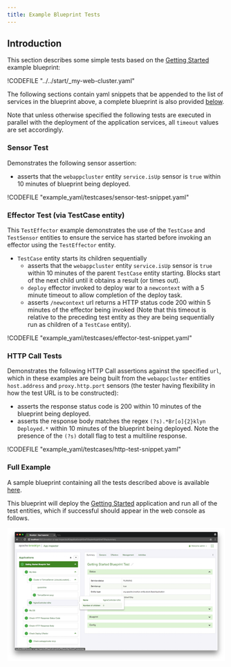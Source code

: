 ```yaml
---
title: Example Blueprint Tests
---
```


## Introduction
This section describes some simple tests based on the [Getting Started]({{book.path.docs}}/start/blueprints.md#launching-from-a-blueprint) example blueprint:

!CODEFILE "../../start/_my-web-cluster.yaml"

The following sections contain yaml snippets that be appended to the list of services in the blueprint above, a complete blueprint is also provided [below](#full-example).

Note that unless otherwise specified the following tests are executed in parallel with the deployment of the application services, all `timeout` values are set accordingly.

### Sensor Test

Demonstrates the following sensor assertion:

- asserts that the `webappcluster` entity `service.isUp` sensor is `true` within 10 minutes of blueprint being deployed.

!CODEFILE "example_yaml/testcases/sensor-test-snippet.yaml"

### Effector Test (via TestCase entity)

This `TestEffector` example demonstrates the use of the `TestCase` and `TestSensor` entities to ensure the service has started before invoking an effector using the `TestEffector` entity.

- `TestCase` entity starts its children sequentially
  - asserts that the `webappcluster` entity `service.isUp` sensor is `true` within 10 minutes of the parent `TestCase` entity starting. Blocks start of the next child until it obtains a result (or times out).
  - `deploy` effector invoked to deploy war to a `newcontext` with a 5 minute timeout to allow completion of the deploy task.
  - asserts `/newcontext` url returns a HTTP status code 200 within 5 minutes of the effector being invoked (Note that this timeout is relative to the preceding test entity as they are being sequentially run as children of a `TestCase` entity).

!CODEFILE "example_yaml/testcases/effector-test-snippet.yaml"

### HTTP Call Tests
Demonstrates the following HTTP Call assertions against the specified `url`, which in these examples are being built from the `webappcluster` entities `host.address` and `proxy.http.port` sensors (the tester having flexibility in how the test URL is to be constructed):

- asserts the response status code is 200 within 10 minutes of the blueprint being deployed.
- asserts the response body matches the regex `(?s).*Br[o]{2}klyn Deployed.*` within 10 minutes of the blueprint being deployed. Note the presence of the `(?s)` dotall flag to test a multiline response.

!CODEFILE "example_yaml/testcases/http-test-snippet.yaml"

### Full Example
A sample blueprint containing all the tests described above is available [here](./example_yaml/testcases/getting-started-test-example.yaml).

This blueprint will deploy the [Getting Started]({{book.path.docs}}/start/blueprints.md#launching-from-a-blueprint) application and run all of the test entities, which if successful should appear in the web console as follows.

[![Successful Getting Started App deployment and Test execution.](images/getting-started-blueprint-test.png)](images/getting-started-blueprint-test-large.png)
